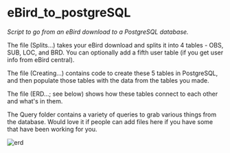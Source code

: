 # eBird_to_postgreSQL

*Script to go from an eBird download to a PostgreSQL database.* 

The file (Splits...) takes your eBird download and splits it into 4 tables - OBS, SUB, LOC, and BRD. You can optionally add a fifth user table (if you get user info from eBird central).

The file (Creating...) contains code to create these 5 tables in PostgreSQL, and then populate those tables with the data from the tables you made.

The file (ERD...; see below) shows how these tables connect to each other and what's in them.

The Query folder contains a variety of queries to grab various things from the database. Would love it if people can add files here if you have some that have been working for you. 

![erd](https://github.com/nmanich/eBird_to_postgreSQL/blob/master/ERD5.png)
